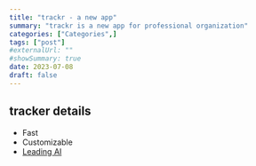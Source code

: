 ```yaml
---
title: "trackr - a new app"
summary: "trackr is a new app for professional organization"
categories: ["Categories",]
tags: ["post"]
#externalUrl: ""
#showSummary: true
date: 2023-07-08
draft: false
---
```


## tracker details

- Fast
- Customizable
- [Leading AI](https://openai.com/blog/chatgpt)